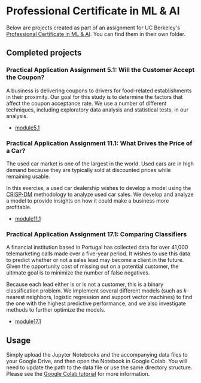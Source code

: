 # Professional Certificate in ML & AI

Below are projects created as part of an assignment for UC Berkeley's [Professional Certificate in ML &amp; AI](https://em-executive.berkeley.edu/professional-certificate-machine-learning-artificial-intelligence?advocate_program=01t2s000000ZqNbAAK&advocate_source=dashboard&coupon=IXFD6%3A11-8KE65G8&utm_campaign=incentivized_referrals&utm_content=SO+-+Berkeley+Professional+Certificate+in+ML+%26+AI&utm_medium=personal_url&utm_placement=dashboard&utm_source=referral&utm_term=U4i1l80W3GTaStzCNlN16AsmRVmMs3322wkrdiFJJXDjWY2Kl%2FSmYByqk28Z1wpPBt57rCVH9fEKu%2Bj%2B%2B2MnNXlRmW48YqIE%2Ff68xD%2BvB2eWYj%2BrPjaTIMN4--cMEm5pJ85sMlQO6a--ybrOaW%2FFOItWpgIey12Duw%3D%3D#referrals-email-capture-modal). You can find them in their own folder.

## Completed projects

### Practical Application Assignment 5.1: Will the Customer Accept the Coupon?

A business is delivering coupons to drivers for food-related establishments in their proximity. Our goal for this study is to determine the factors that affect the coupon acceptance rate. We use a number of different techniques, including exploratory data analysis and statistical tests, in our analysis.

* [module5.1](module5.1)

### Practical Application Assignment 11.1: What Drives the Price of a Car?

The used car market is one of the largest in the world. Used cars are in high demand because they are typically sold at discounted prices while remaining usable.

In this exercise, a used car dealership wishes to develop a model using the [CRISP-DM](https://en.wikipedia.org/wiki/Cross-industry_standard_process_for_data_mining) methodology to analyze used car sales. We develop and analyze a model to provide insights on how it could make a business more profitable.

* [module11.1](module11.1)

### Practical Application Assignment 17.1: Comparing Classifiers

A financial institution based in Portugal has collected data for over 41,000 telemarketing calls made over a five-year period. It wishes to use this data to predict whether or not a sales lead may become a client in the future. Given the opportunity cost of missing out on a potential customer, the ultimate goal is to minimize the number of false negatives.

Because each lead either is or is not a customer, this is a binary classification problem. We implement several different models (such as *k*-nearest neighbors, logistic regression and support vector machines) to find the one with the highest predictive performance, and we also investigate methods to further optimize the models.

* [module17.1](module17.1)

## Usage

Simply upload the Jupyter Notebooks and the accompanying data files to your Google Drive, and then open the Notebook in Google Colab. You will need to update the path to the data file or use the same directory structure. Please see the [Google Colab tutorial](https://colab.research.google.com/drive/16pBJQePbqkz3QFV54L4NIkOn1kwpuRrj) for more information.